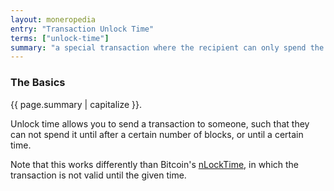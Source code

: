 ```yaml
---
layout: moneropedia
entry: "Transaction Unlock Time"
terms: ["unlock-time"]
summary: "a special transaction where the recipient can only spend the funds after a future date, as set by the sender"
---
```


### The Basics

{{ page.summary | capitalize }}.

Unlock time allows you to send a transaction to someone, such that they can not spend it until after a certain number of blocks, or until a certain time.

Note that this works differently than Bitcoin's [nLockTime](https://en.bitcoin.it/wiki/NLockTime), in which the transaction is not valid until the given time.
